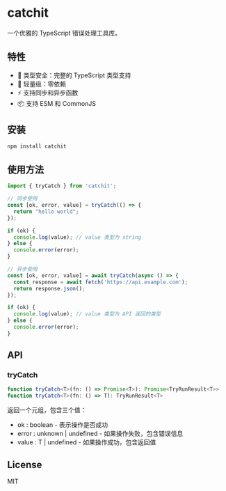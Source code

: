 # catchit

一个优雅的 TypeScript 错误处理工具库。

## 特性

- 🎯 类型安全：完整的 TypeScript 类型支持
- 🚀 轻量级：零依赖
- ⚡️ 支持同步和异步函数
- 📦 支持 ESM 和 CommonJS

## 安装

```bash
npm install catchit
```

## 使用方法

```typescript
import { tryCatch } from 'catchit';

// 同步使用
const [ok, error, value] = tryCatch(() => {
  return "hello world";
});

if (ok) {
  console.log(value); // value 类型为 string
} else {
  console.error(error);
}

// 异步使用
const [ok, error, value] = await tryCatch(async () => {
  const response = await fetch('https://api.example.com');
  return response.json();
});

if (ok) {
  console.log(value); // value 类型为 API 返回的类型
} else {
  console.error(error);
}
 ```

## API

### tryCatch

```typescript
function tryCatch<T>(fn: () => Promise<T>): Promise<TryRunResult<T>>
function tryCatch<T>(fn: () => T): TryRunResult<T>
```

返回一个元组，包含三个值：

- ok : boolean - 表示操作是否成功
- error : unknown | undefined - 如果操作失败，包含错误信息
- value : T | undefined - 如果操作成功，包含返回值

## License

MIT
